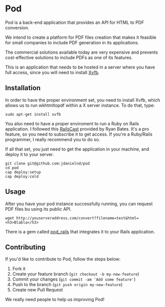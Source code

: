 # Pod

Pod is a back-end application that provides an API for HTML to PDF conversion.

We intend to create a platform for PDF files creation that makes it feasible for small companies to include PDF generation in its applications.

The commercial solutions available today are very expensive and prevents cost-effective solutions to include PDFs as one of its features.

This is an application that needs to be hosted in a server where you have full access, since you will need to install [Xvfb](http://www.x.org/releases/X11R7.6/doc/man/man1/Xvfb.1.xhtml).

## Installation

In order to have the proper environment set, you need to install Xvfb, which allows us to run wkhtmltopdf within a X server instance. To do that, type:

    sudo apt-get install xvfb

You also need to have a proper enviroment to run a Ruby on Rails application. I followed this [RailsCast](http://railscasts.com/episodes/335-deploying-to-a-vps) provided by Ryan Bates. It's a pro feature, so you need to subscribe it to get access. If you're a Ruby/Rails programmer, I really recommend you to do so.

If all that set, you just need to get the application in your machine, and deploy it to your server.

    git clone git@github.com:jdanielnd/pod
    cd pod
    cap deploy:setup
    cap deploy:cold

## Usage

After you have your pod instance successfully running, you can request PDF files bu using its public API.

    wget http://youserveraddress.com/convert?filename=test&html=<h3>Blabla</h3>

There is a gem called [pod_rails](https://github.com/jdanielnd/pod_rails) that integrates it to your Rails application.

## Contributing

If you'd like to contribute to Pod, follow the steps below:

1. Fork it
2. Create your feature branch (`git checkout -b my-new-feature`)
3. Commit your changes (`git commit -am 'Add some feature'`)
4. Push to the branch (`git push origin my-new-feature`)
5. Create new Pull Request

We really need people to help us improving Pod!